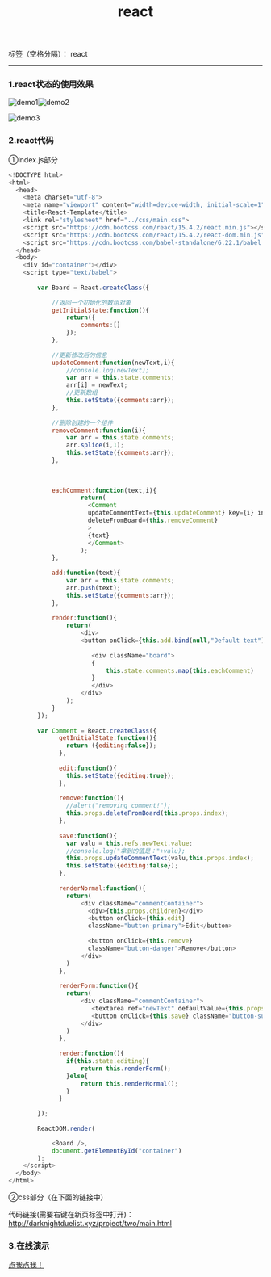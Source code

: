 ﻿---
layout: post
title: react
categories: Living
tags: 
  - react
  - summery
img: http://or4d8nhvk.bkt.clouddn.com/18-4-1/89863742.jpg
---


标签（空格分隔）： react

---
### 1.react状态的使用效果

![demo1](http://or4d8nhvk.bkt.clouddn.com/18-4-1/65066627.jpg)![demo2](http://or4d8nhvk.bkt.clouddn.com/18-4-1/53258689.jpg)

![demo3](http://or4d8nhvk.bkt.clouddn.com/18-4-1/66684360.jpg)
### 2.react代码

①index.js部分
```javascript
<!DOCTYPE html>
<html>
  <head>
    <meta charset="utf-8">
    <meta name="viewport" content="width=device-width, initial-scale=1">
    <title>React-Template</title>
    <link rel="stylesheet" href="../css/main.css">
    <script src="https://cdn.bootcss.com/react/15.4.2/react.min.js"></script>
    <script src="https://cdn.bootcss.com/react/15.4.2/react-dom.min.js"></script>
    <script src="https://cdn.bootcss.com/babel-standalone/6.22.1/babel.min.js"></script>
  </head>
  <body>
    <div id="container"></div>
    <script type="text/babel">
    	
    	var Board = React.createClass({
    		
    		//返回一个初始化的数组对象
    		getInitialState:function(){
    			return({
    				comments:[]
    			});
    		},
    		
    		//更新修改后的信息
    		updateComment:function(newText,i){
    			//console.log(newText);
    			var arr = this.state.comments;
    			arr[i] = newText;
    			//更新数组
    			this.setState({comments:arr});
    		},
    		
    		//删除创建的一个组件
    		removeComment:function(i){
    			var arr = this.state.comments;
    			arr.splice(i,1);
    			this.setState({comments:arr});
    		},
    		
    		
    		
    		eachComment:function(text,i){
    				return(
    				  <Comment 
    				  updateCommentText={this.updateComment} key={i} index={i}
    				  deleteFromBoard={this.removeComment}
    				  >
    				  {text}
    				  </Comment>
    				);
    		},
    		
    		add:function(text){
    			var arr = this.state.comments;
    			arr.push(text);
    			this.setState({comments:arr});
    		},
    		
    		render:function(){
    			return(
    				<div>
    				<button onClick={this.add.bind(null,"Default text")} className="button-info create">Add New</button>
    				
    				   <div className="board">
    				   {
    				   	   this.state.comments.map(this.eachComment)
    				   }
    				   </div>
    				</div>
    			);
    		}
    	});
    	
    	var Comment = React.createClass({
    		  getInitialState:function(){
    		  	return ({editing:false});
    		  },
    		  
    		  edit:function(){
    		  	this.setState({editing:true});
    		  },
    		  
    		  remove:function(){
    		  	//alert("removing comment!");
    		  	this.props.deleteFromBoard(this.props.index);
    		  },
    		  
    		  save:function(){
    		  	var valu = this.refs.newText.value;
    		  	//console.log("拿到的值是："+valu);
    		  	this.props.updateCommentText(valu,this.props.index);
    		  	this.setState({editing:false});
    		  },
    		  
    		  renderNormal:function(){
    		  	return(
    		  		<div className="commentContainer">
    		  		  <div>{this.props.children}</div>
    		  		  <button onClick={this.edit}
    		  		  className="button-primary">Edit</button>
    		  		  
    		  		  <button onClick={this.remove} 
    		  		  className="button-danger">Remove</button>
    		  		</div>
    		  	)
    		  },
    		  
    		  renderForm:function(){
    		  	return(
    		  		<div className="commentContainer">
    		  		   <textarea ref="newText" defaultValue={this.props.children}></textarea>
    		  		   <button onClick={this.save} className="button-success">Save</button>
    		  		</div>
    		  	)
    		  },
    		  
    		  render:function(){
    		  	if(this.state.editing){
    		  		return this.renderForm();
    		  	}else{
    		  		return this.renderNormal();
    		  	}
    		  }
    		  
    	});
    	
    	ReactDOM.render(

    		<Board />,
    		document.getElementById("container")
    	);
    </script>
  </body>
</html>
```
②css部分（在下面的链接中）


代码链接(需要右键在新页标签中打开)：<a href="http://darknightduelist.xyz/project/two/main.html" target="_blank">http://darknightduelist.xyz/project/two/main.html</a>

### 3.在线演示
[点我点我！](http://Darknightduelist.github.io/project/two/demo/eight/eight.html)